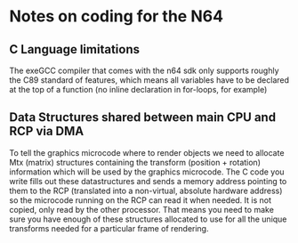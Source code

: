 # Notes on coding for the N64

## C Language limitations
The exeGCC compiler that comes with the n64 sdk only supports roughly the C89 standard of features, which means all variables have to be declared at the top of a function (no inline declaration in for-loops, for example)

## Data Structures shared between main CPU and RCP via DMA
To tell the graphics microcode where to render objects we need to allocate Mtx (matrix) structures containing the transform (position + rotation) information which will be used by the graphics microcode. The C code you write fills out these datastructures and sends a memory address pointing to them to the RCP (translated into a non-virtual, absolute hardware address) so the microcode running on the RCP can read it when needed. It is not copied, only read by the other processor.
That means you need to make sure you have enough of these structures allocated to use for all the unique transforms needed for a particular frame of rendering.